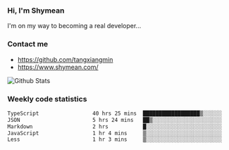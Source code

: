### Hi, I'm Shymean

I'm on my way to becoming a real developer...

### Contact me

- <https://github.com/tangxiangmin>
- <https://www.shymean.com/>

![Github Stats](https://github-readme-stats.vercel.app/api?username=tangxiangmin&show_icons=true&theme=dark)


###  Weekly code statistics

<!--START_SECTION:waka-->

```txt
TypeScript                 40 hrs 25 mins  ██████████████████▒░░░░░░   73.21 %
JSON                       5 hrs 24 mins   ██▒░░░░░░░░░░░░░░░░░░░░░░   09.78 %
Markdown                   2 hrs           █░░░░░░░░░░░░░░░░░░░░░░░░   03.64 %
JavaScript                 1 hr 4 mins     ▒░░░░░░░░░░░░░░░░░░░░░░░░   01.93 %
Less                       1 hr 3 mins     ▒░░░░░░░░░░░░░░░░░░░░░░░░   01.91 %
```

<!--END_SECTION:waka-->